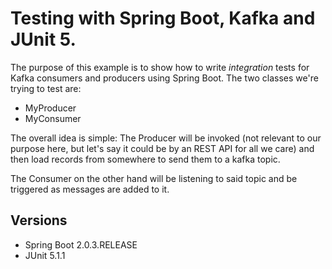 # Testing with Spring Boot, Kafka and JUnit 5.

The purpose of this example is to show how to write *integration* tests for Kafka consumers and producers using Spring Boot. The two classes we're trying to test are:

- MyProducer
- MyConsumer

The overall idea is simple: The Producer will be invoked (not relevant to our purpose here, but let's say it could be by an REST API for all we care) and then load records from somewhere to send them to a kafka topic.

The Consumer on the other hand will be listening to said topic and be triggered as messages are added to it.

## Versions

 - Spring Boot 2.0.3.RELEASE
 - JUnit 5.1.1

